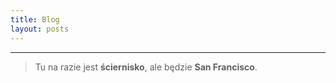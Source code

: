 ```yaml
---
title: Blog
layout: posts
---
```

---
> Tu na razie jest **ściernisko**, ale będzie **San Francisco**.
